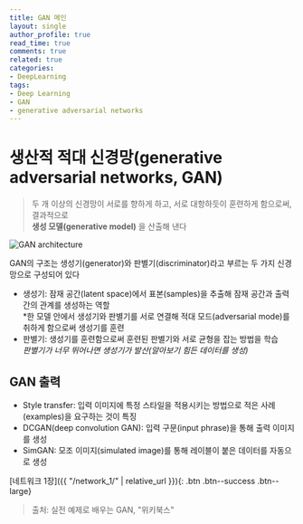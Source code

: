 ```yaml
---
title: GAN 메인
layout: single
author_profile: true
read_time: true
comments: true
related: true
categories:
- DeepLearning
tags:
- Deep Learning
- GAN
- generative adversarial networks
---
```


# 생산적 적대 신경망(generative adversarial networks, GAN)

> 두 개 이상의 신경망이 서로를 향하게 하고, 서로 대항하듯이 훈련하게 함으로써, 결과적으로<br> **생성 모델(generative model)** 을 산출해 낸다

![GAN architecture](https://static.packt-cdn.com/products/9781789139907/graphics/1908d2b2-c04a-408d-9baf-f22b1bec49a0.png)

GAN의 구조는 생성기(generator)와 판별기(discriminator)라고 부르는 두 가지 신경망으로 구성되어 있다
* 생성기: 잠재 공간(latent space)에서 표본(samples)을 추출해 잠재 공간과 출력 간의 관계를 생성하는 역할 <br> *한 모델 안에서 생성기와 판별기를 서로 연결해 적대 모드(adversarial mode)를 취하게 함으로써 생성기를 훈련
* 판별기: 생성기를 훈련함으로써 훈련된 판별기와 서로 균형을 잡는 방법을 학습 <br> *판별기가 너무 뛰어나면 생성기가 발산(알아보기 힘든 데이터를 생성)*

## GAN 출력
* Style transfer: 입력 이미지에 특정 스타일을 적용시키는 방법으로 적은 사례(examples)을 요구하는 것이 특징
* DCGAN(deep convolution GAN): 입력 구문(input phrase)을 통해 출력 이미지를 생성
* SimGAN: 모조 이미지(simulated image)를 통해 레이블이 붙은 데이터를 자동으로 생성


[네트워크 1장]({{ "/network_1/" | relative_url }}){: .btn .btn--success .btn--large}


> 출처: 실전 예제로 배우는 GAN, "위키북스"